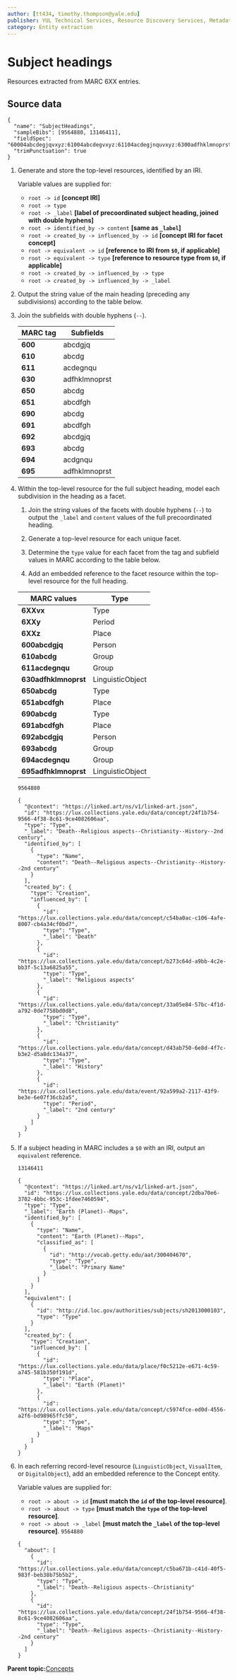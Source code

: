 ```yaml
---
author: [tt434, timothy.thompson@yale.edu]
publisher: YUL Technical Services, Resource Discovery Services, Metadata Services Unit
category: Entity extraction
---
```


# Subject headings

Resources extracted from MARC 6XX entries.

## Source data

```
{
  "name": "SubjectHeadings",
  "sampleBibs": [9564880, 13146411],
  "fieldSpec": "60004abcdegjqvxyz:61004abcdegvxyz:61104acdegjnquvxyz:6300adfhklmnoprstvxyz:65004abcdegvxyz:65104abcdfghvxyz:65504abcvxyz:69004abcdegvxyz:69104abcdfgh:69204abcdegjq:69304abcdeg:69404acdegjnqu:6950adfhklmnoprst:75104abcdfgh:75204abcdfghvxyz",
  "trimPunctuation": true
}
```

1.  Generate and store the top-level resources, identified by an IRI.

    Variable values are supplied for:

    -   `root -> id` **\[concept IRI\]**
    -   `root -> type`
    -   `root -> _label` **\[label of precoordinated subject heading, joined with double hyphens\]**
    -   `root -> identified_by -> content` **\[same as `_label`\]**
    -   `root -> created_by -> influenced_by -> id` **\[concept IRI for facet concept\]**
    -   `root -> equivalent -> id` **\[reference to IRI from `$0`, if applicable\]**
    -   `root -> equivalent -> type` **\[reference to resource type from `$0`, if applicable\]**
    -   `root -> created_by -> influenced_by -> type`
    -   `root -> created_by -> influenced_by -> _label`
2.  Output the string value of the main heading \(preceding any subdivisions\) according to the table below.

3.  Join the subfields with double hyphens \(`--`\).

    |MARC tag|Subfields|
    |--------|---------|
    |**600**|abcdgjq|
    |**610**|abcdg|
    |**611**|acdegnqu|
    |**630**|adfhklmnoprst|
    |**650**|abcdg|
    |**651**|abcdfgh|
    |**690**|abcdg|
    |**691**|abcdfgh|
    |**692**|abcdgjq|
    |**693**|abcdg|
    |**694**|acdgnqu|
    |**695**|adfhklmnoprst|

4.  Within the top-level resource for the full subject heading, model each subdivision in the heading as a facet.

    1.  Join the string values of the facets with double hyphens \(`--`\) to output the `_label` and `content` values of the full precoordinated heading.

    2.  Generate a top-level resource for each unique facet.

    3.  Determine the `type` value for each facet from the tag and subfield values in MARC according to the table below.

    4.  Add an embedded reference to the facet resource within the top-level resource for the full heading.

    |MARC values|Type|
    |-----------|----|
    |**6XXvx**|Type|
    |**6XXy**|Period|
    |**6XXz**|Place|
    |**600abcdgjq**|Person|
    |**610abcdg**|Group|
    |**611acdegnqu**|Group|
    |**630adfhklmnoprst**|LinguisticObject|
    |**650abcdg**|Type|
    |**651abcdfgh**|Place|
    |**690abcdg**|Type|
    |**691abcdfgh**|Place|
    |**692abcdgjq**|Person|
    |**693abcdg**|Group|
    |**694acdegnqu**|Group|
    |**695adfhklmnoprst**|LinguisticObject|

    `9564880`

    ```
    {
      "@context": "https://linked.art/ns/v1/linked-art.json",
      "id": "https://lux.collections.yale.edu/data/concept/24f1b754-9566-4f38-8c61-9ce4082606aa",
      "type": "Type",
      "_label": "Death--Religious aspects--Christianity--History--2nd century",
      "identified_by": [
        {
          "type": "Name",
          "content": "Death--Religious aspects--Christianity--History--2nd century"
        }
      ],
      "created_by": {
        "type": "Creation",
        "influenced_by": [
          {
            "id": "https://lux.collections.yale.edu/data/concept/c54ba0ac-c106-4afe-8007-cb4a34cf0bd7",
            "type": "Type",
            "_label": "Death"
          },
          {
            "id": "https://lux.collections.yale.edu/data/concept/b273c64d-a9bb-4c2e-bb3f-5c13a6825a55",
            "type": "Type",
            "_label": "Religious aspects"
          },
          {
            "id": "https://lux.collections.yale.edu/data/concept/33a05e84-57bc-4f1d-a792-0de7758bd0d8",
            "type": "Type",
            "_label": "Christianity"
          },
          {
            "id": "https://lux.collections.yale.edu/data/concept/d43ab750-6e8d-4f7c-b3e2-d5a8dc134a37",
            "type": "Type",
            "_label": "History"
          },
          {
            "id": "https://lux.collections.yale.edu/data/event/92a599a2-2117-43f9-be3e-6e07f36cb2a5",
            "type": "Period",
            "_label": "2nd century"
          }
        ]
      }
    }
    ```

5.  If a subject heading in MARC includes a `$0` with an IRI, output an `equivalent` reference.

    `13146411`

    ```
    {
      "@context": "https://linked.art/ns/v1/linked-art.json",
      "id": "https://lux.collections.yale.edu/data/concept/2dba70e6-3702-4bbc-953c-1fdee7460594",
      "type": "Type",
      "_label": "Earth (Planet)--Maps",
      "identified_by": [
        {
          "type": "Name",
          "content": "Earth (Planet)--Maps",
          "classified_as": [
            {
              "id": "http://vocab.getty.edu/aat/300404670",
              "type": "Type",
              "_label": "Primary Name"
            }
          ]
        }
      ],
      "equivalent": [
        {
          "id": "http://id.loc.gov/authorities/subjects/sh2013000103",
          "type": "Type"
        }
      ],
      "created_by": {
        "type": "Creation",
        "influenced_by": [
          {
            "id": "https://lux.collections.yale.edu/data/place/f0c5212e-e671-4c59-a745-581b350f191d",
            "type": "Place",
            "_label": "Earth (Planet)"
          },
          {
            "id": "https://lux.collections.yale.edu/data/concept/c5974fce-ed0d-4556-a2f6-bd98965ffc50",
            "type": "Type",
            "_label": "Maps"
          }
        ]
      }
    }
    ```

6.  In each referring record-level resource \(`LinguisticObject`, `VisualItem`, or `DigitalObject`\), add an embedded reference to the Concept entity.

    Variable values are supplied for:

    -   `root -> about -> id` **\[must match the `id` of the top-level resource\]**.
    -   `root -> about -> type` **\[must match the `type` of the top-level resource\]**.
    -   `root -> about -> _label` **\[must match the `_label` of the top-level resource\]**.
    `9564880`

    ```
    {
      "about": [
        {
          "id": "https://lux.collections.yale.edu/data/concept/c5ba671b-c41d-40f5-983f-beb38b75b5b2",
          "type": "Type",
          "_label": "Death--Religious aspects--Christianity"
        },
        {
          "id": "https://lux.collections.yale.edu/data/concept/24f1b754-9566-4f38-8c61-9ce4082606aa",
          "type": "Type",
          "_label": "Death--Religious aspects--Christianity--History--2nd century"
        }
      ]
    }
    ```


**Parent topic:**[Concepts](../concepts/concepts.md)

